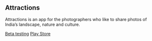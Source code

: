## Attractions

Attractions is an app for the photographers who like to share photos of India’s landscape, nature and culture.

[Beta testing](https://play.google.com/apps/testing/com.coltan.keralaattractions)
[Play Store](https://play.google.com/store/apps/details?id=com.coltan.keralaattractions)
